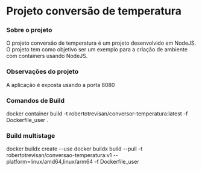 # Projeto conversão de temperatura

### Sobre o projeto
O projeto conversão de temperatura é um projeto desenvolvido em NodeJS. O projeto tem como objetivo ser um exemplo para a criação de ambiente com containers usando NodeJS.

### Observações do projeto
A aplicação é exposta usando a porta 8080

### Comandos de Build
docker container build -t robertotrevisan/conversor-temperatura:latest -f Dockerfile_user .

### Build multistage
docker buildx create --use
docker buildx build --pull -t robertotrevisan/conversao-temperatura:v1 --platform=linux/amd64,linux/arm64 -f Dockerfile_user

